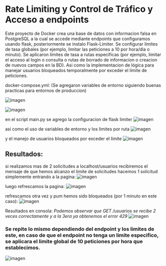 # Rate Limiting y Control de Tráfico y Acceso a endpoints

Este proyecto de Docker crea una base de datos con informacion falsa en PostgreSQL a la cual se accede mediante endpoints que configuramos usando flask, posteriormente se instalo Flask-Limiter.
Se configurar límites de tasa globales (por ejemplo, limitar las peticiones a 10 por hora/dia o minuto). Se aplicaron límites de tasa a rutas específicas (por ejemplo, limitar el acceso al login o consulta o rutas de borrado de informacion o creacion de nuevos campos en la BD). Asi como la implementacion de lógica para manejar usuarios bloqueados temporalmente por exceder el límite de peticiones.

docker-compose.yml:
(Se agregaron variables de entorno siguiendo buenas practicas para entornos de produccion)

![imagen](https://github.com/user-attachments/assets/9210b35b-1e3b-4f89-9ff3-38a3310d446d)

![imagen](https://github.com/user-attachments/assets/c72f036c-219d-48fd-9c4a-12fd85048cfa)

en el script main.py se agrego la configuracion de flask limiter
![imagen](https://github.com/user-attachments/assets/ab01c937-2fb6-4570-97ba-bcedc4729f9c)

asi como el uso de variables de entorno y los limites por ruta
![imagen](https://github.com/user-attachments/assets/6fa7884c-8eac-42b7-abbc-2e57f8cbf52c)

y el manejo de usuarios bloqueados por exceder el limite
![imagen](https://github.com/user-attachments/assets/7b86dadb-2f26-42d9-acbe-76761990c5e1)


## Resultados:
si realizamos mas de 2 solicitudes a localhost/usuarios recibiremos el mensaje de que hemos alcanzo el limite de solicitudes
hacemos 1 solicitud simplemente entrando a la pagina:
![imagen](https://github.com/user-attachments/assets/9a5b8404-0234-4934-9308-6dde69a6ab73)

luego refrescamos la pagina:
![imagen](https://github.com/user-attachments/assets/a19a7334-5c6f-46de-af43-c00cb20ff781)

refrescamos otra vez y pum hemos sido bloqueados (por 1 minuto en este caso):
![imagen](https://github.com/user-attachments/assets/417546db-c598-4029-a7d0-5b87bc117545)

Resultados en consola:
*Podemos observar que GET /usuarios se recibe 2 veces correctamente y a la 3era ya obtenemos el error 429*
![imagen](https://github.com/user-attachments/assets/6dd8f85a-e678-4ad7-b263-237c6d986da7)


### Se repite lo mismo dependiendo del endpoint y los limites de este, en caso de que el endpoint no tenga un limite especifico, se aplicara el limite global de 10 peticiones por hora que establecimos.
![imagen](https://github.com/user-attachments/assets/5b09158e-7c67-40c6-89fe-84d68d7f365d)
